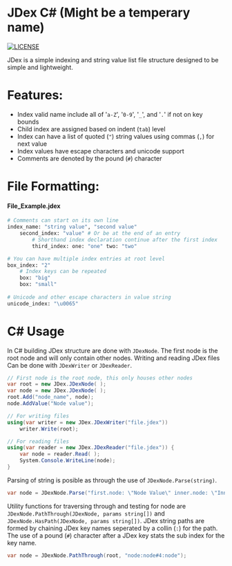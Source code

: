 ﻿# JDex C# (Might be a temperary name)

[![LICENSE](https://img.shields.io/github/license/jplee95/JDex)](LICENSE)

JDex is a simple indexing and string value list file structure designed to be simple and lightweight.

# Features:
* Index valid name include all of '`a-Z`', '`0-9`', '`_`', and '`.`' if not on key bounds
* Child index are assigned based on indent (`tab`) level
* Index can have a list of quoted (`"`) string values using commas (`,`) for next value
* Index values have escape characters and unicode support
* Comments are denoted by the pound (`#`) character

# File Formatting:
#### File_Example.jdex
``` py
# Comments can start on its own line
index_name: "string value", "second value"
    second_index: "value" # Or be at the end of an entry
        # Shorthand index declaration continue after the first index
        third_index: one: "one" two: "two"

# You can have multiple index entries at root level
box_index: "2"
    # Index keys can be repeated
    box: "big"
    box: "small"
    
# Unicode and other escape characters in value string
unicode_index: "\u0065"
```

# C# Usage
In C# building JDex structure are done with `JDexNode`. The first node is the root node and will only contain other nodes. Writing and reading JDex files Can be done with `JDexWriter` or `JDexReader`.

``` c#
// First node is the root node, this only houses other nodes
var root = new JDex.JDexNode( );
var node = new JDex.JDexNode( );
root.Add("node_name", node);
node.AddValue("Node value");

// For writing files
using(var writer = new JDex.JDexWriter("file.jdex"))
    writer.Write(root);

// For reading files
using(var reader = new JDex.JDexReader("file.jdex")) {
    var node = reader.Read( );
    System.Console.WriteLine(node);
}
```

Parsing of string is posible as through the use of `JDexNode.Parse(string)`.
``` c#
var node = JDexNode.Parse("first.node: \"Node Value\" inner.node: \"Inner Node Value\"");
```

Utility functions for traversing through and testing for node are `JDexNode.PathThrough(JDexNode, params string[])` and `JDexNode.HasPath(JDexNode, params string[])`. JDex string paths are formed by chaining JDex key names seperated by a collin (`:`) for the path. The use of a pound (`#`) character after a JDex key stats the sub index for the key name.

``` c#
var node = JDexNode.PathThrough(root, "node:node#4:node");
```
